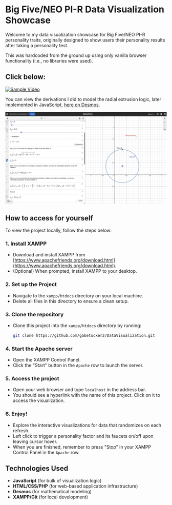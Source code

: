 ﻿# Big Five/NEO PI-R Data Visualization Showcase

Welcome to my data visualization showcase for Big Five/NEO PI-R personality traits, originally designed to show users their personality results after taking a personality test.

This was hardcoded from the ground up using only vanilla browser functionality (i.e., no libraries were used).

## Click below:

[![Sample Video](https://img.youtube.com/vi/xWzYo05ajMA/maxresdefault.jpg)](https://www.youtube.com/watch?v=xWzYo05ajMA)

You can view the derivations I did to model the radial extrusion logic, later implemented in JavaScript, [here on Desmos](https://www.desmos.com/calculator/qxulnwzrwc).

<img src="Images/modelingSnapshot.png" width="800" />

## How to access for yourself

To view the project locally, follow the steps below:

### 1. **Install XAMPP**
   - Download and install XAMPP from [https://www.apachefriends.org/download.html](https://www.apachefriends.org/download.html).
   - (Optional) When prompted, install XAMPP to your desktop.

### 2. **Set up the Project**
   - Navigate to the `xampp/htdocs` directory on your local machine.
   - Delete all files in this directory to ensure a clean setup.

### 3. **Clone the repository**
   - Clone this project into the `xampp/htdocs` directory by running:
     ```bash
     git clone https://github.com/gabetucker2/DataVisualization.git
     ```

### 4. **Start the Apache server**
   - Open the XAMPP Control Panel.
   - Click the "Start" button in the `Apache` row to launch the server.

### 5. **Access the project**
   - Open your web browser and type `localhost` in the address bar.
   - You should see a hyperlink with the name of this project. Click on it to access the visualization.

### 6. **Enjoy!**
   - Explore the interactive visualizations for data that randomizes on each refresh.
   - Left click to trigger a personality factor and its faucets on/off upon leaving cursor hover.
   - When you are finished, remember to press "Stop" in your XAMPP Control Panel in the `Apache` row.

## Technologies Used

- **JavaScript** (for bulk of visualization logic)
- **HTML/CSS/PHP** (for web-based application infrastructure)
- **Desmos** (for mathematical modeling)
- **XAMPP/Git** (for local development)
